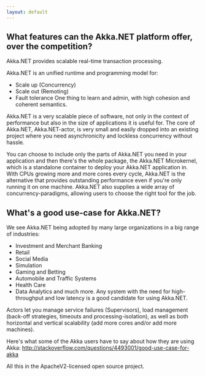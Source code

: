 ```yaml
---
layout: default
---
```

## What features can the Akka.NET platform offer, over the competition?
Akka.NET provides scalable real-time transaction processing.

Akka.NET is an unified runtime and programming model for:

* Scale up (Concurrency)
* Scale out (Remoting)
* Fault tolerance
One thing to learn and admin, with high cohesion and coherent semantics.

Akka.NET is a very scalable piece of software, not only in the context of performance but also in the size of applications it is useful for. The core of Akka.NET, Akka.NET-actor, is very small and easily dropped into an existing project where you need asynchronicity and lockless concurrency without hassle.

You can choose to include only the parts of Akka.NET you need in your application and then there's the whole package, the Akka.NET Microkernel, which is a standalone container to deploy your Akka.NET application in. With CPUs growing more and more cores every cycle, Akka.NET is the alternative that provides outstanding performance even if you're only running it on one machine. Akka.NET also supplies a wide array of concurrency-paradigms, allowing users to choose the right tool for the job.

## What's a good use-case for Akka.NET?
We see Akka.NET being adopted by many large organizations in a big range of industries:

* Investment and Merchant Banking
* Retail
* Social Media
* Simulation
* Gaming and Betting
* Automobile and Traffic Systems
* Health Care
* Data Analytics
and much more. Any system with the need for high-throughput and low latency is a good candidate for using Akka.NET.

Actors let you manage service failures (Supervisors), load management (back-off strategies, timeouts and processing-isolation), as well as both horizontal and vertical scalability (add more cores and/or add more machines).

Here's what some of the Akka users have to say about how they are using Akka: http://stackoverflow.com/questions/4493001/good-use-case-for-akka

All this in the ApacheV2-licensed open source project.